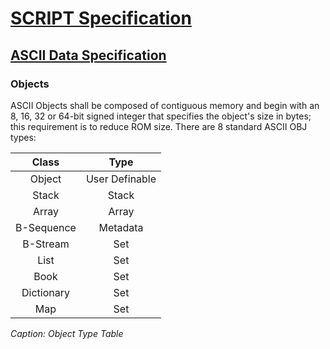 # [SCRIPT Specification](../readme.md)

## [ASCII Data Specification](readme.md)

### Objects

ASCII Objects shall be composed of contiguous memory and begin with an 8, 16, 32 or 64-bit signed integer that specifies the object's size in bytes; this requirement is to reduce ROM size. There are 8 standard ASCII OBJ types:

|     Class       |      Type      |
|:---------------:|:--------------:|
|    Object       | User Definable |
|     Stack       |      Stack     |
|     Array       |      Array     |
|   B-Sequence    |     Metadata   |
|    B-Stream     |       Set      |
|      List       |       Set      |
|      Book       |       Set      |
|   Dictionary    |       Set      |
|      Map        |       Set      |

*Caption: Object Type Table*
